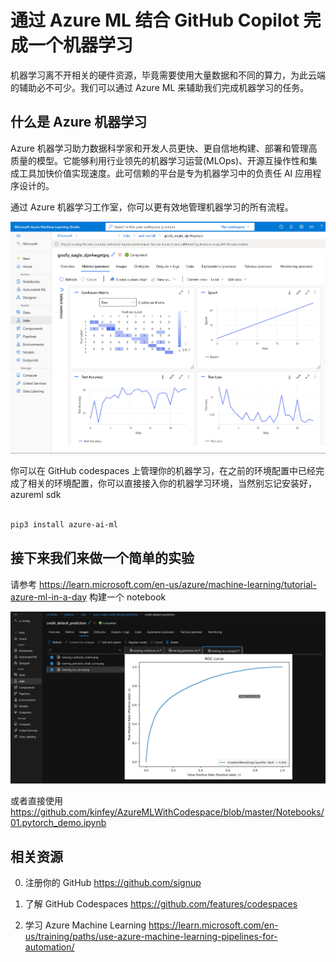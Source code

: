 # **通过 Azure ML 结合 GitHub Copilot 完成一个机器学习**

机器学习离不开相关的硬件资源，毕竟需要使用大量数据和不同的算力，为此云端的辅助必不可少。我们可以通过 Azure ML 来辅助我们完成机器学习的任务。


## **什么是 Azure 机器学习**

Azure 机器学习助力数据科学家和开发人员更快、更自信地构建、部署和管理高质量的模型。它能够利用行业领先的机器学习运营(MLOps)、开源互操作性和集成工具加快价值实现速度。此可信赖的平台是专为机器学习中的负责任 AI 应用程序设计的。

通过 Azure 机器学习工作室，你可以更有效地管理机器学习的所有流程。

<img src="./imgs/03/03.png"/>

你可以在 GitHub codespaces 上管理你的机器学习，在之前的环境配置中已经完成了相关的环境配置，你可以直接接入你的机器学习环境，当然别忘记安装好，azureml sdk

```bash

pip3 install azure-ai-ml

```

## **接下来我们来做一个简单的实验**

请参考 https://learn.microsoft.com/en-us/azure/machine-learning/tutorial-azure-ml-in-a-day 构建一个 notebook


<img src="./imgs/03/04.png"/>

或者直接使用 https://github.com/kinfey/AzureMLWithCodespace/blob/master/Notebooks/01.pytorch_demo.ipynb


## **相关资源**


0. 注册你的 GitHub  https://github.com/signup 

1. 了解 GitHub Codespaces https://github.com/features/codespaces 

2. 学习 Azure Machine Learning https://learn.microsoft.com/en-us/training/paths/use-azure-machine-learning-pipelines-for-automation/